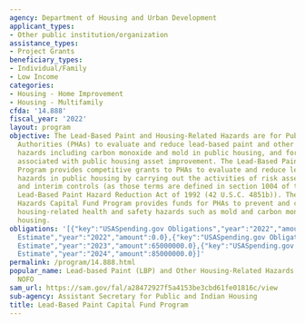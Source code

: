 ```yaml
---
agency: Department of Housing and Urban Development
applicant_types:
- Other public institution/organization
assistance_types:
- Project Grants
beneficiary_types:
- Individual/Family
- Low Income
categories:
- Housing - Home Improvement
- Housing - Multifamily
cfda: '14.888'
fiscal_year: '2022'
layout: program
objective: The Lead-Based Paint and Housing-Related Hazards are for Public Housing
  Authorities (PHAs) to evaluate and reduce lead-based paint and other housing-related
  hazards including carbon monoxide and mold in public housing, and for other costs
  associated with public housing asset improvement. The Lead-Based Paint Capital Fund
  Program provides competitive grants to PHAs to evaluate and reduce lead-based paint
  hazards in public housing by carrying out the activities of risk assessments, abatement,
  and interim controls (as those terms are defined in section 1004 of the Residential
  Lead-Based Paint Hazard Reduction Act of 1992 (42 U.S.C. 4851b)). The Housing-Related
  Hazards Capital Fund Program provides funds for PHAs to prevent and correct significant
  housing-related health and safety hazards such as mold and carbon monoxide in public
  housing.
obligations: '[{"key":"USASpending.gov Obligations","year":"2022","amount":0.0},{"key":"SAM.gov
  Estimate","year":"2022","amount":0.0},{"key":"USASpending.gov Obligations","year":"2023","amount":0.0},{"key":"SAM.gov
  Estimate","year":"2023","amount":65000000.0},{"key":"USASpending.gov Obligations","year":"2024","amount":0.0},{"key":"SAM.gov
  Estimate","year":"2024","amount":85000000.0}]'
permalink: /program/14.888.html
popular_name: Lead-based Paint (LBP) and Other Housing-Related Hazards (HRH) Combined
  NOFO
sam_url: https://sam.gov/fal/a28472927f5a4153be3cbd61fe01816c/view
sub-agency: Assistant Secretary for Public and Indian Housing
title: Lead-Based Paint Capital Fund Program
---
```


